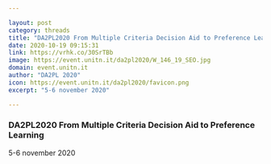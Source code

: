 ```yaml
---

layout: post
category: threads
title: "DA2PL2020 From Multiple Criteria Decision Aid to Preference Learning"
date: 2020-10-19 09:15:31
link: https://vrhk.co/30SrTBb
image: https://event.unitn.it/da2pl2020/W_146_19_SEO.jpg
domain: event.unitn.it
author: "DA2PL 2020"
icon: https://event.unitn.it/da2pl2020/favicon.png
excerpt: "5-6 november 2020"

---
```


### DA2PL2020 From Multiple Criteria Decision Aid to Preference Learning

5-6 november 2020